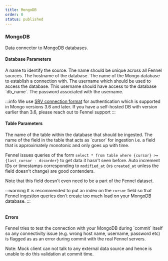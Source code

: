 ```yaml
---
title: MongoDB
order: 0
status: published
---
```

### MongoDB
Data connector to MongoDB databases.

#### Database Parameters
<Expandable title="name" type="str">
A name to identify the source. The name should be unique across all Fennel sources.
</Expandable>

<Expandable title="host" type="str">
The hostname of the database.
</Expandable>

<Expandable title="db_name" type="str">
The name of the Mongo database to establish a connection with.
</Expandable>

<Expandable title="username" type="str">
The username which should be used to access the database. This username should 
have access to the database `db_name`.
</Expandable>

<Expandable title="password" type="str">
The password associated with the username.
</Expandable>

:::info
We use [SRV connection format](https://www.mongodb.com/docs/manual/reference/connection-string/#std-label-connections-dns-seedlist) 
for authentication which is supported in Mongo versions 3.6 and later. If you have 
a self-hosted DB with version earlier than 3.6, please reach out to Fennel support
:::

#### Table Parameters
<Expandable title="table" type="str">
The name of the table within the database that should be ingested.
</Expandable>

<Expandable title="cursor" type="str">
The name of the field in the table that acts as `cursor` for ingestion i.e. 
a field that is approximately monotonic and only goes up with time. 

Fennel issues queries of the form `select * from table where {cursor} >= {last_cursor - disorder}`
to get data it hasn't seen before. Auto increment IDs or timestamps corresponding
to `modified_at` (vs `created_at` unless the field doesn't change) are good
contenders.

Note that this field doesn't even need to be a part of the Fennel dataset. 
</Expandable>

:::warning
It is recommended to put an index on the `cursor` field so that Fennel ingestion
queries don't create too much load on your MongoDB database.
:::

<pre snippet="api-reference/sources/sql#mongo_source"
    status="success" message="Sourcing dataset from a mongo collection">
</pre>

#### Errors
<Expandable title="Connectivity Issues">
Fennel tries to test the connection with your MongoDB during `commit` itself so any
connectivity issue (e.g. wrong host name, username, password etc) is flagged as
as an error during commit with the real Fennel servers.

Note: Mock client can not talk to any external data source and hence is unable to
do this validation at commit time.
</Expandable>